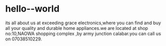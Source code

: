# hello--world
its all about us at exceeding grace electronics,where you can find and buy all your quality and durable home appliances.we are located at shop no:10,NAOWA shopping complex ,by army junction calabar.you can call us on 07038510229.
